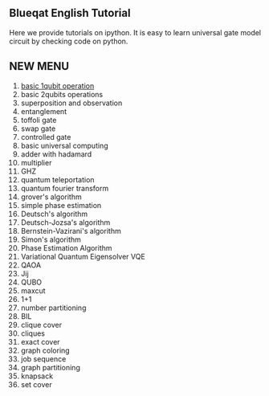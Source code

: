 Blueqat English Tutorial
--------
Here we provide tutorials on ipython. It is easy to learn universal gate model circuit by checking code on python.


NEW MENU
--------------------
001. <a href="tutorial001_basic_circuit.ipynb">basic 1qubit operation</a><!--_basic_one_qubit-->
002.  basic 2qubits operations<!--_basic_two_qubits-->
003.	superposition and observation	<!--_basic_superposition-->
004.	entanglement	<!--_basic_entanglement-->
005.	toffoli gate	<!--_basic_toffoli-->
006.	swap gate	<!--_basic_swap-->
007.	controlled gate	<!--_basic_control-->
008.	basic universal computing	<!--_basic_general-->
009.	adder with hadamard	<!--_basic_adder_hadamard-->
010.	multiplier	<!--_basic_multi-->
011.	GHZ	<!--_basic_ghz-->
012.	quantum teleportation	<!--_algo_teleportation-->
013.	quantum fourier transform	<!--_algo_qft-->
014.	grover's algorithm	<!--_algo_grover-->
015.	simple phase estimation	<!--_algo_pea_simple-->
016.	Deutsch's algorithm	<!--_algo_deutsch-->
017.	Deutsch-Jozsa's algorithm	<!--_algo_deutsch-->
018.	Bernstein-Vazirani's algorithm	<!--_algo_bernstein_vazirani-->
019.	Simon's algorithm	<!--_algo_simon-->
020.	Phase Estimation Algorithm	<!--_algo_pea-->
021.	Variational Quantum Eigensolver VQE	<!--_algo_vqe-->
022.	QAOA	<!--_algo_qaoa-->
023.	Jij	<!--_anneal_jij-->
024.	QUBO	<!--_anneal_qubo-->
025.	maxcut	<!--_app_maxcut-->
026.	1+1	<!--_app_one_one-->
027.	number partitioning	<!--_app_number_partitioning-->
028.	BIL	<!--_app_bil-->
029.	clique cover	<!--_app_clique_cover-->
030.	cliques	<!--_app_cliques-->
031.	exact cover	<!--_app_exact_cover-->
032.	graph coloring	<!--_app_graph_coloring-->
033.	job sequence	<!--_app_job-->
034.	graph partitioning	<!--_app_graph_partitioning-->
035.	knapsack	<!--_app_knapsack-->
036.	set cover	<!--_app_set_cover-->
